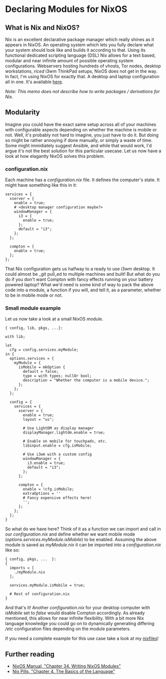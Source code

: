 # Declaring Modules for NixOS
## What is Nix and NixOS?
Nix is an excellent declarative package manager which really shines as it appears in NixOS. An operating system which lets you fully declare what your system should look like and builds it according to that. Using its functional dedicated scripting language (DSL) Nix allows for a text based, modular and near infinite amount of possible operating system configurations. Webservers hosting hundreds of vhosts, Tor nodes, desktop workstations, _riced_ i3wm ThinkPad setups, NixOS does not get in the way.
In fact, I'm using NixOS for exactly that. A desktop and laptop configuration all in one. It's available [here](https://github.com/fuerbringer/nixfiles).

_Note: This memo does not describe how to write packages / derivations for Nix._

## Modularity
Imagine you could have the exact same setup across all of your machines with configurable aspects depending on whether the machine is mobile or not. Well, it's probably not hard to imagine, you just have to do it. But doing so might be rather annoying if done manually, or simply a waste of time. Some might immidiately suggest Ansible, and while that would work, I'd argue it's not the best solution for this particular usecase. Let us now have a look at how elagantly NixOS solves this problem.
### configuration.nix
Each machine has a _configuration.nix_ file. It defines the computer's state. It might have something like this in it:

```
services = {
  xserver = {
    enable = true;
    # <desktop manager configuration maybe?>
    windowManager = {
      i3 = {
        enable = true;
      };
      default = "i3";
    };
  };

  compton = {
    enable = true;
  };
};
```

That Nix configuration gets us halfway to a ready to use i3wm desktop. It could almost be _git pull_ed to multiple machines and built! But what do you do if you don't want Compton with fancy effects running on your battery powered laptop? What we'd need is some kind of way to pack the above code into a module, a function if you will, and tell it, as a parameter, whether to be in mobile mode or not.
### Small module example
Let us now take a look at a small NixOS module.

```
{ config, lib, pkgs, ...}:

with lib; 

let
  cfg = config.services.myModule;
in {
  options.services = {
    myModule = {
      isMobile = mkOption {
        default = false;
        type = with types; nullOr bool;
        description = "Whether the computer is a mobile device.";
      };
    };
  };

  config = {
    services = {
      xserver = {
        enable = true;
        layout = "us";
      
        # Use LightDM as display manager
        displayManager.lightdm.enable = true;

        # Enable on mobile for touchpads, etc.
        libinput.enable = cfg.isMobile;
      
        # Use i3wm with a custom config
        windowManager = {
          i3.enable = true;
          default = "i3";
        };
      };
    
      compton = {
        enable = !cfg.isMobile;
        extraOptions = ''
        # Fancy expensive effects here!
        '';
      };
    };
  };
}
```

So what do we have here? Think of it as a function we can import and call in our _configuration.nix_ and define whether we want mobile mode (_options.services.myModule.isMobile_) to be enabled. Assuming the above module is saved as _myModule.nix_ it can be imported into a _configuration.nix_ like so:

```
{ config, pkgs, ...  }:
{
  imports = [
    ./myModule.nix
  ];

  services.myModule.isMobile = true;

  # Rest of configuration.nix
}
```

And that's it! Another _configuration.nix_ for your desktop computer with _isMobile_ set to _false_ would disable Compton accordingly. As already mentioned, this allows for near infinite flexibility. With a bit more Nix language knowledge you could go on to dynamically generating differing _/etc_ configuration files depending on the module parameters.

If you need a complete example for this use case take a look at my [nixfiles](https://github.com/fuerbringer/nixfiles)!

## Further reading
- [NixOS Manual, "Chapter 34. Writing NixOS Modules"](https://nixos.org/nixos/manual/index.html#sec-writing-modules)
- [Nix Pills, "Chapter 4. The Basics of the Language"](https://nixos.org/nixos/nix-pills/basics-of-language.html)
